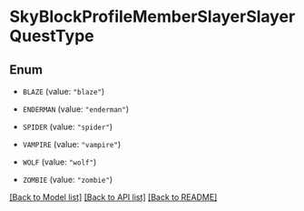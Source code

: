 # SkyBlockProfileMemberSlayerSlayerQuestType

## Enum


* `BLAZE` (value: `"blaze"`)

* `ENDERMAN` (value: `"enderman"`)

* `SPIDER` (value: `"spider"`)

* `VAMPIRE` (value: `"vampire"`)

* `WOLF` (value: `"wolf"`)

* `ZOMBIE` (value: `"zombie"`)


[[Back to Model list]](../README.md#documentation-for-models) [[Back to API list]](../README.md#documentation-for-api-endpoints) [[Back to README]](../README.md)


